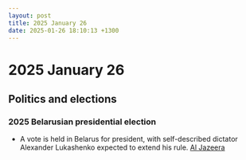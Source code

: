 ```yaml
---
layout: post
title: 2025 January 26
date: 2025-01-26 18:10:13 +1300
---
```


# 2025 January 26

## Politics and elections

### 2025 Belarusian presidential election

- A vote is held in Belarus for president, with self-described dictator Alexander Lukashenko expected to extend his rule. [Al Jazeera](https://www.aljazeera.com/amp/features/2025/1/25/lukashenko-ahead-of-2025-election-still-afraid-of-the-people)